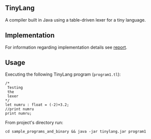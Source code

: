 ## TinyLang
A compiler built in Java using a table-driven lexer for a tiny language.

## Implementation
For information regarding implementation details see [report](/report.pdf).
## Usage

Executing the following TinyLang program (`program1.tl`):
```
/*
 Testing
 the
 lexer
*/
let numru : float = (-2)+3.2;
//print numru
print numru;
```

From project's directory run: 

`cd sample_programs_and_binary && java -jar tinylang.jar program1`




